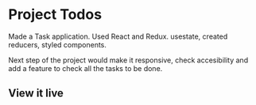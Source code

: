 # Project Todos

Made a Task application.
Used React and Redux. 
usestate, created reducers, styled components. 

Next step of the project would make it responsive, check accesibility and add a feature to check all the tasks to be done. 

## View it live
